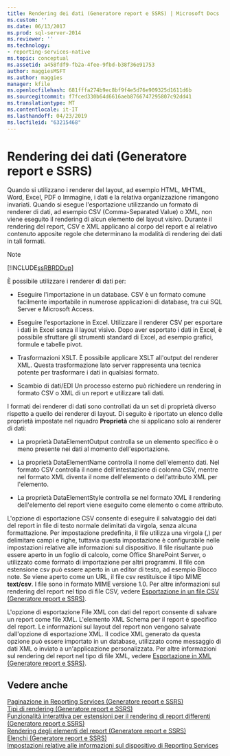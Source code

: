 ```yaml
---
title: Rendering dei dati (Generatore report e SSRS) | Microsoft Docs
ms.custom: ''
ms.date: 06/13/2017
ms.prod: sql-server-2014
ms.reviewer: ''
ms.technology:
- reporting-services-native
ms.topic: conceptual
ms.assetid: a458fdf9-fb2a-4fee-9fbd-b38f36e91753
author: maggiesMSFT
ms.author: maggies
manager: kfile
ms.openlocfilehash: 681fffa274b9ec8bf9f4e5d76e909325d1611d6b
ms.sourcegitcommit: f7fced330b64d6616aeb8766747295807c92dd41
ms.translationtype: MT
ms.contentlocale: it-IT
ms.lasthandoff: 04/23/2019
ms.locfileid: "63215468"
---
```

# <a name="rendering-data-report-builder-and-ssrs"></a>Rendering dei dati (Generatore report e SSRS)
  Quando si utilizzano i renderer del layout, ad esempio HTML, MHTML, Word, Excel, PDF o Immagine, i dati e la relativa organizzazione rimangono invariati. Quando si esegue l'esportazione utilizzando un formato di renderer di dati, ad esempio CSV (Comma-Separated Value) o XML, non viene eseguito il rendering di alcun elemento del layout visivo. Durante il rendering del report, CSV e XML applicano al corpo del report e al relativo contenuto apposite regole che determinano la modalità di rendering dei dati in tali formati.  
  
> [!NOTE]  
>  [!INCLUDE[ssRBRDDup](../../includes/ssrbrddup-md.md)]  
  
 È possibile utilizzare i renderer di dati per:  
  
-   Eseguire l'importazione in un database. CSV è un formato comune facilmente importabile in numerose applicazioni di database, tra cui SQL Server e Microsoft Access.  
  
-   Eseguire l'esportazione in Excel. Utilizzare il renderer CSV per esportare i dati in Excel senza il layout visivo. Dopo aver esportato i dati in Excel, è possibile sfruttare gli strumenti standard di Excel, ad esempio grafici, formule e tabelle pivot.  
  
-   Trasformazioni XSLT. È possibile applicare XSLT all'output del renderer XML. Questa trasformazione lato server rappresenta una tecnica potente per trasformare i dati in qualsiasi formato.  
  
-   Scambio di dati/EDI Un processo esterno può richiedere un rendering in formato CSV o XML di un report e utilizzare tali dati.  
  
 I formati dei renderer di dati sono controllati da un set di proprietà diverso rispetto a quello dei renderer di layout. Di seguito è riportato un elenco delle proprietà impostate nel riquadro **Proprietà** che si applicano solo ai renderer di dati:  
  
-   La proprietà DataElementOutput controlla se un elemento specifico è o meno presente nei dati al momento dell'esportazione.  
  
-   La proprietà DataElementName controlla il nome dell'elemento dati. Nel formato CSV controlla il nome dell'intestazione di colonna CSV, mentre nel formato XML diventa il nome dell'elemento o dell'attributo XML per l'elemento.  
  
-   La proprietà DataElementStyle controlla se nel formato XML il rendering dell'elemento del report viene eseguito come elemento o come attributo.  
  
 L'opzione di esportazione CSV consente di eseguire il salvataggio dei dati del report in file di testo normale delimitati da virgola, senza alcuna formattazione. Per impostazione predefinita, il file utilizza una virgola (,) per delimitare campi e righe, tuttavia questa impostazione è configurabile nelle impostazioni relative alle informazioni sul dispositivo. Il file risultante può essere aperto in un foglio di calcolo, come Office SharePoint Server, o utilizzato come formato di importazione per altri programmi. Il file con estensione csv può essere aperto in un editor di testo, ad esempio Blocco note. Se viene aperto come un URL, il file csv restituisce il tipo MIME **text/csv**. I file sono in formato MIME versione 1.0. Per altre informazioni sul rendering del report nel tipo di file CSV, vedere [Esportazione in un file CSV &#40;Generatore report e SSRS&#41;](../report-builder/exporting-to-a-csv-file-report-builder-and-ssrs.md).  
  
 L'opzione di esportazione File XML con dati del report consente di salvare un report come file XML. L'elemento XML Schema per il report è specifico del report. Le informazioni sul layout del report non vengono salvate dall'opzione di esportazione XML. Il codice XML generato da questa opzione può essere importato in un database, utilizzato come messaggio di dati XML o inviato a un'applicazione personalizzata. Per altre informazioni sul rendering del report nel tipo di file XML, vedere [Esportazione in XML &#40;Generatore report e SSRS&#41;](../report-builder/exporting-to-xml-report-builder-and-ssrs.md).  
  
## <a name="see-also"></a>Vedere anche  
 [Paginazione in Reporting Services &#40;Generatore report e SSRS&#41;](pagination-in-reporting-services-report-builder-and-ssrs.md)   
 [Tipi di rendering &#40;Generatore report e SSRS&#41;](rendering-behaviors-report-builder-and-ssrs.md)   
 [Funzionalità interattiva per estensioni per il rendering di report differenti &#40;Generatore report e SSRS&#41;](../report-builder/interactive-functionality-different-report-rendering-extensions.md)   
 [Rendering degli elementi del report &#40;Generatore report e SSRS&#41;](rendering-report-items-report-builder-and-ssrs.md)   
 [Elenchi &#40;Generatore report e SSRS&#41;](tables-matrices-and-lists-report-builder-and-ssrs.md)   
 [Impostazioni relative alle informazioni sul dispositivo di Reporting Services](https://go.microsoft.com/fwlink/?LinkId=102515)  
  
  
